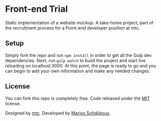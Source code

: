 Front-end Trial
====

Static implementation of a website mockup. A take-home project, part of the recruitment process for a Front-end developer position at mtc.

## Setup

Simply fork the repo and run ```npm install``` in order to get all the Gulp dev dependencies. Next, run ```gulp watch``` to build the project and start live reloading on localhost:3000. At this point, the page is ready to go and you can begin to add your own information and make any needed changes.

## License

You can fork this repo is completely free. Code released under the [MIT](LICENSE) license.

Designed by [mtc](https://www.mtc.co.uk/). Developed by [Marios Sofokleous](https://msof.me/).